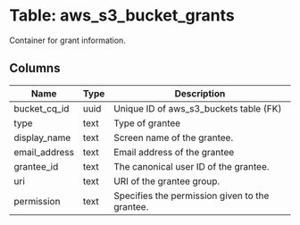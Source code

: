 
# Table: aws_s3_bucket_grants
Container for grant information.
## Columns
| Name        | Type           | Description  |
| ------------- | ------------- | -----  |
|bucket_cq_id|uuid|Unique ID of aws_s3_buckets table (FK)|
|type|text|Type of grantee|
|display_name|text|Screen name of the grantee.|
|email_address|text|Email address of the grantee|
|grantee_id|text|The canonical user ID of the grantee.|
|uri|text|URI of the grantee group.|
|permission|text|Specifies the permission given to the grantee.|
